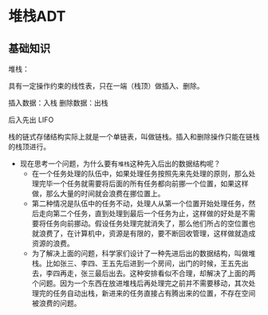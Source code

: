 # 堆栈ADT

## 基础知识

堆栈：

具有一定操作约束的线性表，只在一端（栈顶）做插入、删除。

插入数据：入栈
删除数据：出栈

后入先出 LIFO 

栈的链式存储结构实际上就是一个单链表，叫做链栈。插入和删除操作只能在链栈的栈顶进行。

- 现在思考一个问题，为什么要有`堆栈`这种先入后出的数据结构呢？
  - 在一个任务处理的队伍中，如果处理任务按照先来先处理的原则，那么处理完毕一个任务就需要将后面的所有任务都向前挪一个位置，如果这样做，那么大量的时间就会浪费在挪位置上。
  - 第二种情况是队伍中的任务不动，处理人从第一个位置开始处理任务，然后走向第二个任务，直到处理到最后一个任务为止，这样做的好处是不需要将任务向前挪动。假设任务处理完就消失了，那么他们所占的空位置也就浪费了，在计算机中，资源是有限的，要不断回收管理，这样做就造成资源的浪费。
  - 为了解决上面的问题，科学家们设计了一种先进后出的数据结构，叫做堆栈。比如张三、李四、王五先后进到一个房间，出门的时候，王五先出去，李四再走，张三最后出去。这种安排看似不合理，却解决了上面的两个问题。因为一个东西在放进堆栈后再处理完之前并不需要移动，其次处理完的任务自动出栈，新进来的任务直接占有腾出来的位置，不存在空间被浪费的问题。